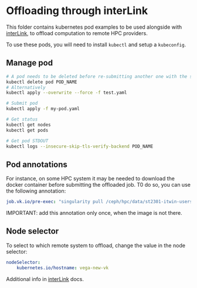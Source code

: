 # Offloading through interLink

This folder contains kubernetes pod examples to be used alongside with
[interLink](https://github.com/interTwin-eu/interLink),
to offload computation to remote HPC providers.

To use these pods, you will need to install `kubectl` and setup a `kubeconfig`.

## Manage pod

```bash
# A pod needs to be deleted before re-submitting another one with the same name
kubectl delete pod POD_NAME
# Alternatively
kubectl apply --overwrite --force -f test.yaml

# Submit pod
kubectl apply -f my-pod.yaml

# Get status
kubectl get nodes
kubectl get pods

# Get pod STDOUT
kubectl logs --insecure-skip-tls-verify-backend POD_NAME
```

## Pod annotations

For instance, on some HPC system it may be needed to download the docker
container before submitting the offloaded job. T0 do so, you can use the
following annotation:

```yaml
job.vk.io/pre-exec: "singularity pull /ceph/hpc/data/st2301-itwin-users/itwinaiv6_1.sif docker://ghcr.io/intertwin-eu/itwinai:0.0.1-3dgan-0.2"
```

IMPORTANT: add this annotation only once, when the image is not there.

## Node selector

To select to which remote system to offload, change the value in the node selector:

```yaml
nodeSelector:
    kubernetes.io/hostname: vega-new-vk
```

Additional info in [interLink](https://github.com/interTwin-eu/interLink) docs.